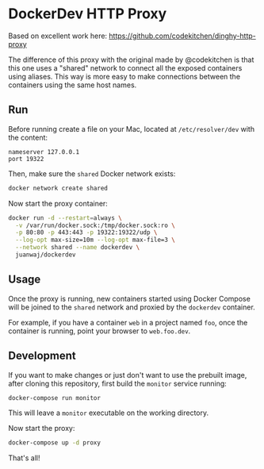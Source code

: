 # DockerDev HTTP Proxy

Based on excellent work here: https://github.com/codekitchen/dinghy-http-proxy

The difference of this proxy with the original made by @codekitchen is that this one uses a "shared" network to connect all the exposed containers using aliases. This way is more easy to make connections between the containers using the same host names.

## Run

Before running create a file on your Mac, located at `/etc/resolver/dev` with the content:

```
nameserver 127.0.0.1
port 19322
```

Then, make sure the `shared` Docker network exists:

```bash
docker network create shared
```

Now start the proxy container:

```bash
docker run -d --restart=always \
  -v /var/run/docker.sock:/tmp/docker.sock:ro \
  -p 80:80 -p 443:443 -p 19322:19322/udp \
  --log-opt max-size=10m --log-opt max-file=3 \
  --network shared --name dockerdev \
  juanwaj/dockerdev
```


## Usage

Once the proxy is running, new containers started using Docker Compose will be joined to the `shared` network and proxied by the `dockerdev` container.

For example, if you have a container `web` in a project named `foo`, once the container is running, point your browser to `web.foo.dev`.


## Development

If you want to make changes or just don't want to use the prebuilt image, after cloning
this repository, first build the `monitor` service running:

```bash
docker-compose run monitor
```

This will leave a `monitor` executable on the working directory.

Now start the proxy:

```bash
docker-compose up -d proxy
```

That's all!

